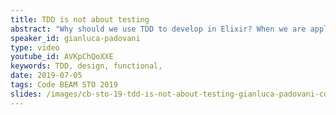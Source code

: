 ```yaml
---
title: TDD is not about testing
abstract: "Why should we use TDD to develop in Elixir? When we are applying it correctly? What are the differences that we can find in a CODE developed with TDD and in code not developed with it? Is it TDD about testing? Really? In this talk, I'll show what is TDD and how can be used it in functional programming like Elixir to design the small and the big parts of your system, showing what are the difference and the similarities between an OOP and FP environment. Showing what is the values of applying a technique like TDD in Elixir and what we should obtain applying it."
speaker_id: gianluca-padovani
type: video
youtube_id: AVKpChQoXXE
keywords: TDD, design, functional,
date: 2019-07-05
tags: Code BEAM STO 2019
slides: /images/cb-sto-19-tdd-is-not-about-testing-gianluca-padovani-compressed.pdf
---
```


